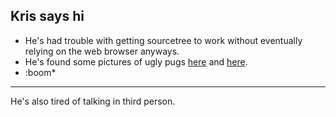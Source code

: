 ## Kris says hi

* He's had trouble with getting sourcetree to work without eventually relying on the web browser anyways.
* He's found some pictures of ugly pugs [here](ddg.gg.com?q=!gi+ugly+pugs) and [here](ddg.gg.com?q=!gi+ugly+bulldogs).
* :boom*

---

He's also tired of talking in third person.
